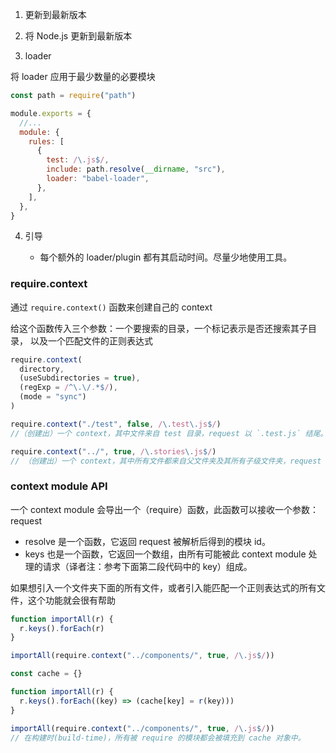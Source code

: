 1. 更新到最新版本
2. 将 Node.js 更新到最新版本

3. loader

将 loader 应用于最少数量的必要模块

```js
const path = require("path")

module.exports = {
  //...
  module: {
    rules: [
      {
        test: /\.js$/,
        include: path.resolve(__dirname, "src"),
        loader: "babel-loader",
      },
    ],
  },
}
```

4. 引导

   - 每个额外的 loader/plugin 都有其启动时间。尽量少地使用工具。

### require.context

通过 `require.context()` 函数来创建自己的 context

给这个函数传入三个参数：一个要搜索的目录，一个标记表示是否还搜索其子目录， 以及一个匹配文件的正则表达式

```js
require.context(
  directory,
  (useSubdirectories = true),
  (regExp = /^\.\/.*$/),
  (mode = "sync")
)

require.context("./test", false, /\.test\.js$/)
//（创建出）一个 context，其中文件来自 test 目录，request 以 `.test.js` 结尾。

require.context("../", true, /\.stories\.js$/)
// （创建出）一个 context，其中所有文件都来自父文件夹及其所有子级文件夹，request 以 `.stories.js` 结尾。
```

### context module API

一个 context module 会导出一个（require）函数，此函数可以接收一个参数：request

- resolve 是一个函数，它返回 request 被解析后得到的模块 id。
- keys 也是一个函数，它返回一个数组，由所有可能被此 context module 处理的请求（译者注：参考下面第二段代码中的 key）组成。

如果想引入一个文件夹下面的所有文件，或者引入能匹配一个正则表达式的所有文件，这个功能就会很有帮助

```js
function importAll(r) {
  r.keys().forEach(r)
}

importAll(require.context("../components/", true, /\.js$/))
```

```js
const cache = {}

function importAll(r) {
  r.keys().forEach((key) => (cache[key] = r(key)))
}

importAll(require.context("../components/", true, /\.js$/))
// 在构建时(build-time)，所有被 require 的模块都会被填充到 cache 对象中。
```
